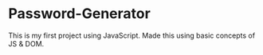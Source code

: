 # Password-Generator
This is my first project using JavaScript. Made this using basic concepts of JS &amp; DOM.
